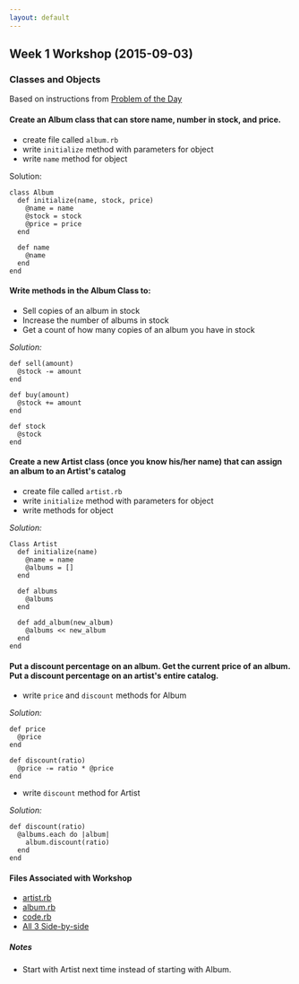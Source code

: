 ```yaml
---
layout: default
---
```


## Week 1 Workshop (2015-09-03)
### Classes and Objects

Based on instructions from [Problem of the Day](https://github.com/masonfmatthews/rails_assignments/tree/master/exercises/albums_and_artists)


#### Create an Album class that can store name, number in stock, and price.
  * create file called `album.rb`
  * write `initialize` method with parameters for object
  * write `name` method for object  

  Solution:


    class Album
      def initialize(name, stock, price)
        @name = name
        @stock = stock
        @price = price
      end

      def name
        @name
      end
    end

#### Write methods in the Album Class to:
  * Sell copies of an album in stock
  * Increase the number of albums in stock
  * Get a count of how many copies of an album you have in stock  

  *Solution:*


    def sell(amount)
      @stock -= amount
    end  

    def buy(amount)
      @stock += amount
    end  

    def stock
      @stock
    end

#### Create a new Artist class (once you know his/her name) that can assign an album to an Artist's catalog
  * create file called `artist.rb`
  * write `initialize` method with parameters for object
  * write methods for object  

  *Solution:*


    Class Artist
      def initialize(name)
        @name = name
        @albums = []
      end

      def albums
        @albums
      end

      def add_album(new_album)
        @albums << new_album
      end
    end

#### Put a discount percentage on an album. Get the current price of an album. Put a discount percentage on an artist's entire catalog.
  * write `price` and `discount` methods for Album  

  *Solution:*


    def price
      @price
    end

    def discount(ratio)
      @price -= ratio * @price
    end

  * write `discount` method for Artist  

  *Solution:*


    def discount(ratio)
      @albums.each do |album|
        album.discount(ratio)
      end
    end

#### Files Associated with Workshop
* [artist.rb](w1-4/artist.rb)
* [album.rb](w1-4/album.rb)
* [code.rb](w1-4/artist_code.rb)
* [All 3 Side-by-side](w1-4/screenshot2.png)


##### Notes
* Start with Artist next time instead of starting with Album.
